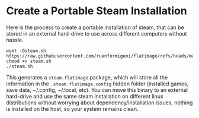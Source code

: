 # Create a Portable Steam Installation

Here is the process to create a portable installation of steam, that can be
stored in an external hard-drive to use across different computers without
hassle.

```
wget -Osteam.sh https://raw.githubusercontent.com/ruanformigoni/flatimage/refs/heads/master/examples/steam.sh
chmod +x steam.sh
./steam.sh
```

This generates a `steam.flatimage` package, which will store all the information in the
`.steam.flatimage.config` hidden folder (installed games, save data, ~/.config,
~/.local, etc). You can move this binary to an external hard-drive and use the
same steam installation on different linux distributions without worrying about
dependency/installation issues, nothing is installed on the host, so your system
remains clean.
